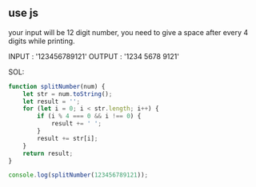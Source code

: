 ## use js
your input will be 12 digit number, you need to give a space after every 4 digits while printing.

INPUT : '123456789121' 
OUTPUT : '1234 5678 9121'

SOL:
```js
function splitNumber(num) {
    let str = num.toString();
    let result = '';
    for (let i = 0; i < str.length; i++) {
        if (i % 4 === 0 && i !== 0) {
            result += ' ';
        }
        result += str[i];
    }
    return result;
}

console.log(splitNumber(123456789121));
```